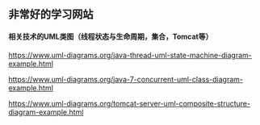 ## 非常好的学习网站

#### 相关技术的UML类图（线程状态与生命周期，集合，Tomcat等）
https://www.uml-diagrams.org/java-thread-uml-state-machine-diagram-example.html

https://www.uml-diagrams.org/java-7-concurrent-uml-class-diagram-example.html

https://www.uml-diagrams.org/tomcat-server-uml-composite-structure-diagram-example.html



